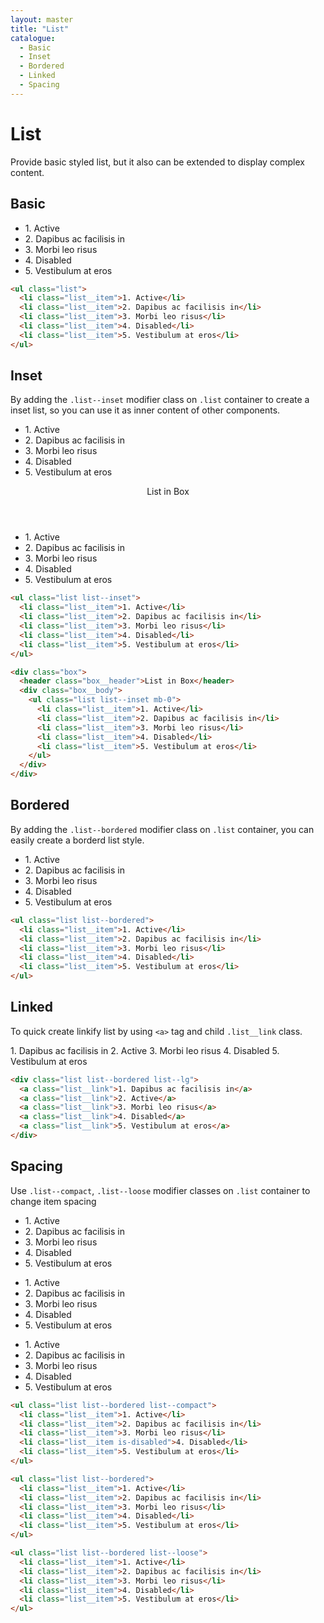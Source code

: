 ```yaml
---
layout: master
title: "List"
catalogue:
  - Basic
  - Inset
  - Bordered
  - Linked
  - Spacing
---
```


# List

Provide basic styled list, but it also can be extended to display complex content.

## Basic

<ul class="list">
  <li class="list__item">1. Active</li>
  <li class="list__item">2. Dapibus ac facilisis in</li>
  <li class="list__item">3. Morbi leo risus</li>
  <li class="list__item">4. Disabled</li>
  <li class="list__item">5. Vestibulum at eros</li>
</ul>

```html
<ul class="list">
  <li class="list__item">1. Active</li>
  <li class="list__item">2. Dapibus ac facilisis in</li>
  <li class="list__item">3. Morbi leo risus</li>
  <li class="list__item">4. Disabled</li>
  <li class="list__item">5. Vestibulum at eros</li>
</ul>
```

## Inset

By adding the `.list--inset` modifier class on `.list` container to create a inset list, so you can use it as inner content of other components.

<ul class="list list--inset">
  <li class="list__item">1. Active</li>
  <li class="list__item">2. Dapibus ac facilisis in</li>
  <li class="list__item">3. Morbi leo risus</li>
  <li class="list__item">4. Disabled</li>
  <li class="list__item">5. Vestibulum at eros</li>
</ul>

<div class="box">
  <header class="box__header">List in Box</header>
  <div class="box__body">
    <ul class="list list--inset mb-0">
      <li class="list__item">1. Active</li>
      <li class="list__item">2. Dapibus ac facilisis in</li>
      <li class="list__item">3. Morbi leo risus</li>
      <li class="list__item">4. Disabled</li>
      <li class="list__item">5. Vestibulum at eros</li>
    </ul>
  </div>
</div>

```html
<ul class="list list--inset">
  <li class="list__item">1. Active</li>
  <li class="list__item">2. Dapibus ac facilisis in</li>
  <li class="list__item">3. Morbi leo risus</li>
  <li class="list__item">4. Disabled</li>
  <li class="list__item">5. Vestibulum at eros</li>
</ul>

<div class="box">
  <header class="box__header">List in Box</header>
  <div class="box__body">
    <ul class="list list--inset mb-0">
      <li class="list__item">1. Active</li>
      <li class="list__item">2. Dapibus ac facilisis in</li>
      <li class="list__item">3. Morbi leo risus</li>
      <li class="list__item">4. Disabled</li>
      <li class="list__item">5. Vestibulum at eros</li>
    </ul>
  </div>
</div>
```

## Bordered
By adding the `.list--bordered` modifier class on `.list` container, you can easily create a borderd list style.

<ul class="list list--bordered">
  <li class="list__item">1. Active</li>
  <li class="list__item">2. Dapibus ac facilisis in</li>
  <li class="list__item">3. Morbi leo risus</li>
  <li class="list__item">4. Disabled</li>
  <li class="list__item">5. Vestibulum at eros</li>
</ul>

```html
<ul class="list list--bordered">
  <li class="list__item">1. Active</li>
  <li class="list__item">2. Dapibus ac facilisis in</li>
  <li class="list__item">3. Morbi leo risus</li>
  <li class="list__item">4. Disabled</li>
  <li class="list__item">5. Vestibulum at eros</li>
</ul>
```

## Linked
To quick create linkify list by using `<a>` tag and child `.list__link` class.

<div class="list list--bordered list--lg">
  <a class="list__link">1. Dapibus ac facilisis in</a>
  <a class="list__link">2. Active</a>
  <a class="list__link">3. Morbi leo risus</a>
  <a class="list__link">4. Disabled</a>
  <a class="list__link">5. Vestibulum at eros</a>
</div>

```html
<div class="list list--bordered list--lg">
  <a class="list__link">1. Dapibus ac facilisis in</a>
  <a class="list__link">2. Active</a>
  <a class="list__link">3. Morbi leo risus</a>
  <a class="list__link">4. Disabled</a>
  <a class="list__link">5. Vestibulum at eros</a>
</div>
```

## Spacing

Use `.list--compact`, `.list--loose` modifier classes on `.list` container to change item spacing

<ul class="list list--bordered list--compact">
  <li class="list__item">1. Active</li>
  <li class="list__item">2. Dapibus ac facilisis in</li>
  <li class="list__item">3. Morbi leo risus</li>
  <li class="list__item">4. Disabled</li>
  <li class="list__item">5. Vestibulum at eros</li>
</ul>

<ul class="list list--bordered">
  <li class="list__item">1. Active</li>
  <li class="list__item">2. Dapibus ac facilisis in</li>
  <li class="list__item">3. Morbi leo risus</li>
  <li class="list__item">4. Disabled</li>
  <li class="list__item">5. Vestibulum at eros</li>
</ul>

<ul class="list list--bordered list--loose">
  <li class="list__item">1. Active</li>
  <li class="list__item">2. Dapibus ac facilisis in</li>
  <li class="list__item">3. Morbi leo risus</li>
  <li class="list__item">4. Disabled</li>
  <li class="list__item">5. Vestibulum at eros</li>
</ul>

```html
<ul class="list list--bordered list--compact">
  <li class="list__item">1. Active</li>
  <li class="list__item">2. Dapibus ac facilisis in</li>
  <li class="list__item">3. Morbi leo risus</li>
  <li class="list__item is-disabled">4. Disabled</li>
  <li class="list__item">5. Vestibulum at eros</li>
</ul>

<ul class="list list--bordered">
  <li class="list__item">1. Active</li>
  <li class="list__item">2. Dapibus ac facilisis in</li>
  <li class="list__item">3. Morbi leo risus</li>
  <li class="list__item">4. Disabled</li>
  <li class="list__item">5. Vestibulum at eros</li>
</ul>

<ul class="list list--bordered list--loose">
  <li class="list__item">1. Active</li>
  <li class="list__item">2. Dapibus ac facilisis in</li>
  <li class="list__item">3. Morbi leo risus</li>
  <li class="list__item">4. Disabled</li>
  <li class="list__item">5. Vestibulum at eros</li>
</ul>
```
